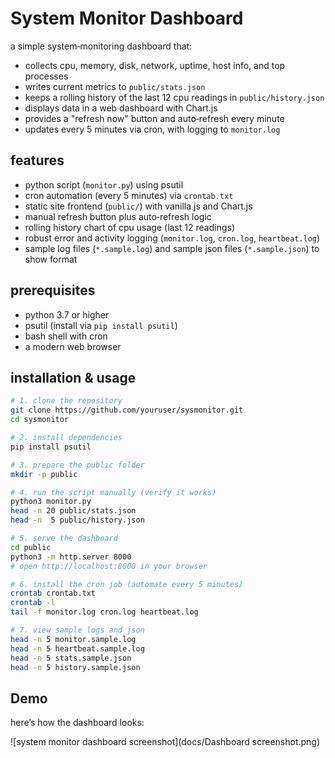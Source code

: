 # System Monitor Dashboard

a simple system‑monitoring dashboard that:

- collects cpu, memory, disk, network, uptime, host info, and top processes
- writes current metrics to `public/stats.json`
- keeps a rolling history of the last 12 cpu readings in `public/history.json`
- displays data in a web dashboard with Chart.js
- provides a "refresh now" button and auto‑refresh every minute
- updates every 5 minutes via cron, with logging to `monitor.log`

## features

- python script (`monitor.py`) using psutil
- cron automation (every 5 minutes) via `crontab.txt`
- static site frontend (`public/`) with vanilla js and Chart.js
- manual refresh button plus auto‑refresh logic
- rolling history chart of cpu usage (last 12 readings)
- robust error and activity logging (`monitor.log`, `cron.log`, `heartbeat.log`)
- sample log files (`*.sample.log`) and sample json files (`*.sample.json`) to show format

## prerequisites

- python 3.7 or higher
- psutil (install via `pip install psutil`)
- bash shell with cron
- a modern web browser

## installation & usage

```bash
# 1. clone the repository
git clone https://github.com/youruser/sysmonitor.git
cd sysmonitor

# 2. install dependencies
pip install psutil

# 3. prepare the public folder
mkdir -p public

# 4. run the script manually (verify it works)
python3 monitor.py
head -n 20 public/stats.json
head -n  5 public/history.json

# 5. serve the dashboard
cd public
python3 -m http.server 8000
# open http://localhost:8000 in your browser

# 6. install the cron job (automate every 5 minutes)
crontab crontab.txt
crontab -l
tail -f monitor.log cron.log heartbeat.log

# 7. view sample logs and json
head -n 5 monitor.sample.log
head -n 5 heartbeat.sample.log
head -n 5 stats.sample.json
head -n 5 history.sample.json
```

## Demo

here’s how the dashboard looks:

![system monitor dashboard screenshot](docs/Dashboard screenshot.png)
